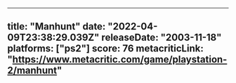 
---
title: "Manhunt"
date: "2022-04-09T23:38:29.039Z"
releaseDate: "2003-11-18"
platforms: ["ps2"]
score: 76
metacriticLink: "https://www.metacritic.com/game/playstation-2/manhunt"
---
